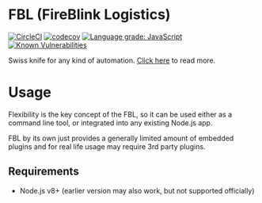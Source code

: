 # FBL \(FireBlink Logistics\)

[![CircleCI](https://circleci.com/gh/FireBlinkLTD/fbl.svg?style=svg)](https://circleci.com/gh/FireBlinkLTD/fbl)
[![codecov](https://codecov.io/gh/FireBlinkLTD/fbl/branch/master/graph/badge.svg)](https://codecov.io/gh/FireBlinkLTD/fbl)
[![Language grade: JavaScript](https://img.shields.io/lgtm/grade/javascript/g/FireBlinkLTD/fbl.svg?logo=lgtm&logoWidth=18)](https://lgtm.com/projects/g/FireBlinkLTD/fbl/context:javascript)
[![Known Vulnerabilities](https://snyk.io/test/github/FireBlinkLTD/fbl/badge.svg)](https://snyk.io/test/github/FireBlinkLTD/fbl)

Swiss knife for any kind of automation. [Click here](https://fbl.fireblink.com) to read more.

# Usage

Flexibility is the key concept of the FBL, so it can be used either as a command line tool, or integrated into any
existing Node.js app.

FBL by its own just provides a generally limited amount of embedded plugins and for real life usage may require 3rd party plugins.

## Requirements

- Node.js v8+ (earlier version may also work, but not supported officially)
